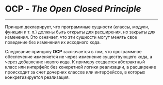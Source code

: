 # **OCP** - _The Open Closed Principle_

---

Принцип декларирует, что программные сущности (классы, модули, функции и т. п.) должны быть открыты для расширения, но закрыты для изменения. Это означает, что эти сущности могут менять свое поведение без изменения их исходного кода.

Следование принципу **OCP** заключается в том, что программное обеспечение изменяется не через изменение существующего кода, а через добавление нового кода. К примеру создается абстрактный класс или интерфейс без конкретной логики реализации, а расширение происходит за счет дочерних классов или интерфейсов, в которых конкретизируется реализация. 
